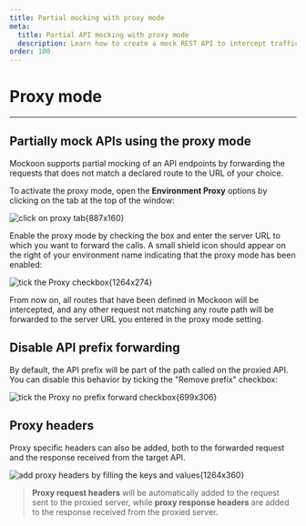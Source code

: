 ```yaml
---
title: Partial mocking with proxy mode
meta:
  title: Partial API mocking with proxy mode
  description: Learn how to create a mock REST API to intercept traffic and proxy requests to another JSON REST server with Mockoon
order: 100
---
```


# Proxy mode

---

## Partially mock APIs using the proxy mode

Mockoon supports partial mocking of an API endpoints by forwarding the requests that does not match a declared route to the URL of your choice.

To activate the proxy mode, open the **Environment Proxy** options by clicking on the tab at the top of the window:

![click on proxy tab{887x160}](docs-img:open-proxy-options.png)

Enable the proxy mode by checking the box and enter the server URL to which you want to forward the calls. A small shield icon should appear on the right of your environment name indicating that the proxy mode has been enabled:

![tick the Proxy checkbox{1264x274}](docs-img:enable-proxy.png)

From now on, all routes that have been defined in Mockoon will be intercepted, and any other request not matching any route path will be forwarded to the server URL you entered in the proxy mode setting.

## Disable API prefix forwarding

By default, the API prefix will be part of the path called on the proxied API. You can disable this behavior by ticking the "Remove prefix" checkbox:

![tick the Proxy no prefix forward checkbox{699x306}](docs-img:proxy-no-forward.png)

## Proxy headers

Proxy specific headers can also be added, both to the forwarded request and the response received from the target API.

![add proxy headers by filling the keys and values{1264x360}](docs-img:proxy-headers.png)

> **Proxy request headers** will be automatically added to the request sent to the proxied server, while **proxy response headers** are added to the response received from the proxied server.
